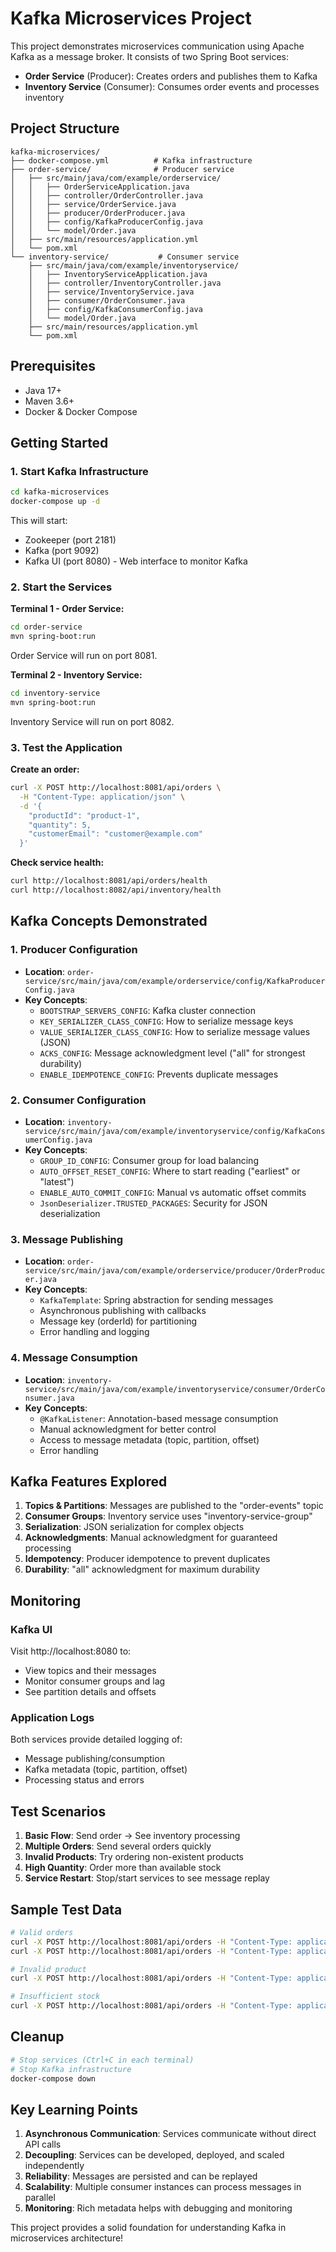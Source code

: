 # Kafka Microservices Project

This project demonstrates microservices communication using Apache Kafka as a message broker. It consists of two Spring Boot services:

- **Order Service** (Producer): Creates orders and publishes them to Kafka
- **Inventory Service** (Consumer): Consumes order events and processes inventory

## Project Structure

```
kafka-microservices/
├── docker-compose.yml          # Kafka infrastructure
├── order-service/              # Producer service
│   ├── src/main/java/com/example/orderservice/
│   │   ├── OrderServiceApplication.java
│   │   ├── controller/OrderController.java
│   │   ├── service/OrderService.java
│   │   ├── producer/OrderProducer.java
│   │   ├── config/KafkaProducerConfig.java
│   │   └── model/Order.java
│   ├── src/main/resources/application.yml
│   └── pom.xml
└── inventory-service/           # Consumer service
    ├── src/main/java/com/example/inventoryservice/
    │   ├── InventoryServiceApplication.java
    │   ├── controller/InventoryController.java
    │   ├── service/InventoryService.java
    │   ├── consumer/OrderConsumer.java
    │   ├── config/KafkaConsumerConfig.java
    │   └── model/Order.java
    ├── src/main/resources/application.yml
    └── pom.xml
```

## Prerequisites

- Java 17+
- Maven 3.6+
- Docker & Docker Compose

## Getting Started

### 1. Start Kafka Infrastructure

```bash
cd kafka-microservices
docker-compose up -d
```

This will start:
- Zookeeper (port 2181)
- Kafka (port 9092)
- Kafka UI (port 8080) - Web interface to monitor Kafka

### 2. Start the Services

**Terminal 1 - Order Service:**
```bash
cd order-service
mvn spring-boot:run
```
Order Service will run on port 8081.

**Terminal 2 - Inventory Service:**
```bash
cd inventory-service
mvn spring-boot:run
```
Inventory Service will run on port 8082.

### 3. Test the Application

**Create an order:**
```bash
curl -X POST http://localhost:8081/api/orders \
  -H "Content-Type: application/json" \
  -d '{
    "productId": "product-1",
    "quantity": 5,
    "customerEmail": "customer@example.com"
  }'
```

**Check service health:**
```bash
curl http://localhost:8081/api/orders/health
curl http://localhost:8082/api/inventory/health
```

## Kafka Concepts Demonstrated

### 1. **Producer Configuration**
- **Location**: `order-service/src/main/java/com/example/orderservice/config/KafkaProducerConfig.java`
- **Key Concepts**:
  - `BOOTSTRAP_SERVERS_CONFIG`: Kafka cluster connection
  - `KEY_SERIALIZER_CLASS_CONFIG`: How to serialize message keys
  - `VALUE_SERIALIZER_CLASS_CONFIG`: How to serialize message values (JSON)
  - `ACKS_CONFIG`: Message acknowledgment level ("all" for strongest durability)
  - `ENABLE_IDEMPOTENCE_CONFIG`: Prevents duplicate messages

### 2. **Consumer Configuration**
- **Location**: `inventory-service/src/main/java/com/example/inventoryservice/config/KafkaConsumerConfig.java`
- **Key Concepts**:
  - `GROUP_ID_CONFIG`: Consumer group for load balancing
  - `AUTO_OFFSET_RESET_CONFIG`: Where to start reading ("earliest" or "latest")
  - `ENABLE_AUTO_COMMIT_CONFIG`: Manual vs automatic offset commits
  - `JsonDeserializer.TRUSTED_PACKAGES`: Security for JSON deserialization

### 3. **Message Publishing**
- **Location**: `order-service/src/main/java/com/example/orderservice/producer/OrderProducer.java`
- **Key Concepts**:
  - `KafkaTemplate`: Spring abstraction for sending messages
  - Asynchronous publishing with callbacks
  - Message key (orderId) for partitioning
  - Error handling and logging

### 4. **Message Consumption**
- **Location**: `inventory-service/src/main/java/com/example/inventoryservice/consumer/OrderConsumer.java`
- **Key Concepts**:
  - `@KafkaListener`: Annotation-based message consumption
  - Manual acknowledgment for better control
  - Access to message metadata (topic, partition, offset)
  - Error handling

## Kafka Features Explored

1. **Topics & Partitions**: Messages are published to the "order-events" topic
2. **Consumer Groups**: Inventory service uses "inventory-service-group"
3. **Serialization**: JSON serialization for complex objects
4. **Acknowledgments**: Manual acknowledgment for guaranteed processing
5. **Idempotency**: Producer idempotence to prevent duplicates
6. **Durability**: "all" acknowledgment for maximum durability

## Monitoring

### Kafka UI
Visit http://localhost:8080 to:
- View topics and their messages
- Monitor consumer groups and lag
- See partition details and offsets

### Application Logs
Both services provide detailed logging of:
- Message publishing/consumption
- Kafka metadata (topic, partition, offset)
- Processing status and errors

## Test Scenarios

1. **Basic Flow**: Send order → See inventory processing
2. **Multiple Orders**: Send several orders quickly
3. **Invalid Products**: Try ordering non-existent products
4. **High Quantity**: Order more than available stock
5. **Service Restart**: Stop/start services to see message replay

## Sample Test Data

```bash
# Valid orders
curl -X POST http://localhost:8081/api/orders -H "Content-Type: application/json" -d '{"productId": "product-1", "quantity": 10, "customerEmail": "test1@example.com"}'
curl -X POST http://localhost:8081/api/orders -H "Content-Type: application/json" -d '{"productId": "product-2", "quantity": 5, "customerEmail": "test2@example.com"}'

# Invalid product
curl -X POST http://localhost:8081/api/orders -H "Content-Type: application/json" -d '{"productId": "product-999", "quantity": 1, "customerEmail": "test3@example.com"}'

# Insufficient stock
curl -X POST http://localhost:8081/api/orders -H "Content-Type: application/json" -d '{"productId": "product-1", "quantity": 200, "customerEmail": "test4@example.com"}'
```

## Cleanup

```bash
# Stop services (Ctrl+C in each terminal)
# Stop Kafka infrastructure
docker-compose down
```

## Key Learning Points

1. **Asynchronous Communication**: Services communicate without direct API calls
2. **Decoupling**: Services can be developed, deployed, and scaled independently
3. **Reliability**: Messages are persisted and can be replayed
4. **Scalability**: Multiple consumer instances can process messages in parallel
5. **Monitoring**: Rich metadata helps with debugging and monitoring

This project provides a solid foundation for understanding Kafka in microservices architecture!